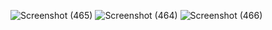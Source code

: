 ![Screenshot (465)](https://user-images.githubusercontent.com/88792522/183605451-d7e83a0f-fed3-4aa4-92e6-2a78b8292a97.png)
![Screenshot (464)](https://user-images.githubusercontent.com/88792522/183605495-22f80d8b-ffad-4815-83af-5573d20d3bbb.png)
![Screenshot (466)](https://user-images.githubusercontent.com/88792522/183605428-34e7e4f9-0bd9-4869-9e00-e8a27ecc6f6e.png)

